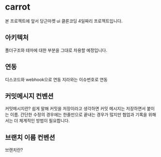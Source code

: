 # carrot

본 프로젝트에 앞서 당근마켓 ui 클론코딩 4일짜리 프로젝트입니다.

## 아키텍처

폴더구조와 테마에 대한 부분을 그대로 차용할 예정입니다.

## 연동

디스코드와 webhook으로 연동
지라와는 이슈번호로 연동

## 커밋메시지 컨벤션

커밋메시지란?
쉽게 말해 커밋을 저장이라고 생각하면 커밋 메시지는 저장하면서 붙이는 이름.
간단한 수정의 경우에는 한줄만으로 끝내는 경우가 많지만 협업과 기록을 위해서는 더 체계적인 방법이 필요합니다.

## 브랜치 이름 컨벤션

브랜치란?
